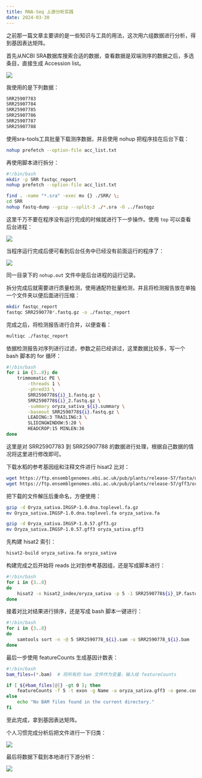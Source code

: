 ```yaml
---
title: RNA-Seq 上游分析实践
date: 2024-03-30
---
```


之前那一篇文章主要讲的是一些知识与工具的用法，这次用六组数据进行分析，得到基因表达矩阵。

<!--more-->

首先从NCBI SRA数据库搜索合适的数据，查看数据是双端测序的数据之后，多选条目，直接生成 Accession list。

![](/images/20230908203392.jpg)

我使用的是下列数据：

```txt
SRR25907783
SRR25907784
SRR25907785
SRR25907786
SRR25907787
SRR25907788
```

使用sra-tools工具批量下载测序数据，并且使用 nohup 把程序挂在后台下载：

```bash
nohup prefetch --option-file acc_list.txt 
```

再使用脚本进行拆分：

```bash
#!/bin/bash
mkdir -p SRR fastqc_report
nohup prefetch --option-file acc_list.txt

find . -name "*.sra" -exec mv {} ./SRR/ \;
cd SRR
nohup fastq-dump --gzip --split-3 ./*.sra -O ../fastqgz
```

这里千万不要在程序没有运行完成的时候就进行下一步操作。使用 `top` 可以查看后台进程：

![](/images/20230908204934.jpg)

当程序运行完成后便可看到后台任务中已经没有前面运行的程序了：

![](/images/20230908205137.jpg)

同一目录下的 `nohup.out` 文件中是后台进程的运行记录。

拆分完成后就需要进行质量检测，使用通配符批量检测，并且将检测报告放在单独一个文件夹以便后面进行压缩：

```bash
mkdir fastqc_report
fastqc SRR2590778*.fastq.gz -o ./fastqc_report
```

完成之后，将检测报告进行合并，以便查看：

```bash
multiqc ./fastqc_report
```

依据检测报告对序列进行过滤，参数之前已经讲过，这里数据比较多，写一个 bash 脚本的 for 循环：

```bash
#!/bin/bash
for i in {3..8}; do
    trimmomatic PE \
        -threads 1 \
        -phred33 \
        SRR2590778${i}_1.fastq.gz \
        SRR2590778${i}_2.fastq.gz \
        -summary oryza_sativa_${i}.summary \
        -baseout SRR2590778${i}.fastq.gz \
        LEADING:3 TRAILING:3 \
        SLIDINGWINDOW:5:20 \
        HEADCROP:15 MINLEN:36
done
```

这里是对 SRR25907783 到 SRR25907788 的数据进行处理，根据自己数据的情况将这里进行修改即可。

下载水稻的参考基因组和注释文件进行 hisat2 比对：

```bash
wget https://ftp.ensemblgenomes.ebi.ac.uk/pub/plants/release-57/fasta/oryza_sativa/dna/Oryza_sativa.IRGSP-1.0.dna.toplevel.fa.gz
wget https://ftp.ensemblgenomes.ebi.ac.uk/pub/plants/release-57/gff3/oryza_sativa/Oryza_sativa.IRGSP-1.0.57.gff3.gz
```

把下载的文件解压后重命名，方便使用：

```bash
gzip -d Oryza_sativa.IRGSP-1.0.dna.toplevel.fa.gz
mv Oryza_sativa.IRGSP-1.0.dna.toplevel.fa oryza_sativa.fa

gzip -d Oryza_sativa.IRGSP-1.0.57.gff3.gz
mv Oryza_sativa.IRGSP-1.0.57.gff3 oryza_sativa.gff3
```

先构建 hisat2 索引：

```bash
hisat2-build oryza_sativa.fa oryza_sativa
```

构建完成之后开始将 reads 比对到参考基因组，还是写成脚本进行：

```bash
#!/bin/bash
for i in {3..8}
do
    hisat2 -x hisat2_index/oryza_sativa -p 5 -1 SRR2590778${i}_1P.fastq.gz -2 SRR2590778${i}_2P.fastq.gz -S SRR2590778_${i}.sam
done
```

接着对比对结果进行排序，还是写成 bash 脚本一键进行：

```bash
#!/bin/bash
for i in {3..8}
do
    samtools sort -n -@ 5 SRR2590778_${i}.sam -o SRR2590778_${i}.bam
done
```

最后一步使用 featureCounts 生成基因计数表：

```bash
#!/bin/bash
bam_files=(*.bam)  # 将所有的 bam 文件作为变量，输入给 featureCounts

if [ ${#bam_files[@]} -gt 0 ]; then
    featureCounts -T 5 -t exon -g Name -a oryza_sativa.gff3 -o gene.counts -p "${bam_files[@]}"
else
    echo "No BAM files found in the current directory."
fi
```

至此完成，拿到基因表达矩阵。

个人习惯完成分析后把文件进行一下归类：

![](/images/20230908205327.jpg)

最后将数据下载到本地进行下游分析：

![](/images/20230908205772.jpg)
